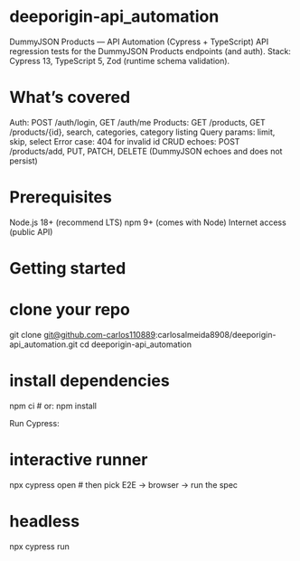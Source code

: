 # deeporigin-api_automation

DummyJSON Products — API Automation (Cypress + TypeScript)
API regression tests for the DummyJSON Products endpoints (and auth).
Stack: Cypress 13, TypeScript 5, Zod (runtime schema validation).

# What’s covered

Auth: POST /auth/login, GET /auth/me
Products: GET /products, GET /products/{id}, search, categories, category listing
Query params: limit, skip, select
Error case: 404 for invalid id
CRUD echoes: POST /products/add, PUT, PATCH, DELETE (DummyJSON echoes and does not persist)

# Prerequisites
Node.js 18+ (recommend LTS)
npm 9+ (comes with Node)
Internet access (public API)

# Getting started
# clone your repo
git clone git@github.com-carlos110889:carlosalmeida8908/deeporigin-api_automation.git
cd deeporigin-api_automation

# install dependencies
npm ci  # or: npm install

Run Cypress:

# interactive runner
npx cypress open     # then pick E2E → browser → run the spec

# headless
npx cypress run

